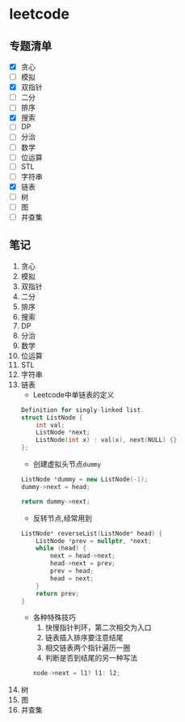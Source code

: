 # leetcode
## 专题清单
- [x] 贪心
- [ ] 模拟
- [x] 双指针
- [ ] 二分
- [ ] 排序
- [x] 搜索
- [ ] DP
- [ ] 分治
- [ ] 数学
- [ ] 位运算
- [ ] STL
- [ ] 字符串
- [x] 链表
- [ ] 树
- [ ] 图
- [ ] 并查集

## 笔记
1. 贪心
2. 模拟
3. 双指针
4. 二分
5. 排序
6. 搜索
7. DP
8. 分治
9. 数学
10. 位运算
11. STL
12. 字符串
13. 链表
    - Leetcode中单链表的定义
    ```c++
    Definition for singly-linked list.
    struct ListNode {
        int val;
        ListNode *next;
        ListNode(int x) : val(x), next(NULL) {}
    };
    ```
    - 创建虚拟头节点`dummy`
    ```c++
    ListNode *dummy = new ListNode(-1);
    dummy->next = head;

    return dummy->next;
    ```
    - 反转节点,经常用到
    ```c++
    ListNode* reverseList(ListNode* head) {
        ListNode *prev = nullptr, *next;
        while (head) {
            next = head->next;
            head->next = prev;
            prev = head;
            head = next;
        }
        return prev;
    }
    ```
    - 各种特殊技巧
        1. 快慢指针判环，第二次相交为入口
        2. 链表插入排序要注意结尾
        3. 相交链表两个指针遍历一圈
        4. 判断是否到结尾的另一种写法
        ```c++
        node->next = l1? l1: l2;
        ```
14. 树
15. 图
16. 并查集
